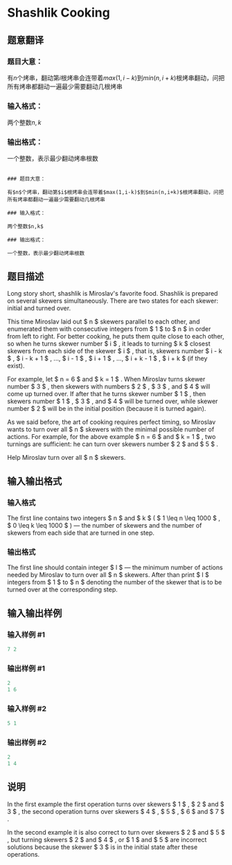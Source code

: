 # Shashlik Cooking

## 题意翻译

### 题目大意：

有$n$个烤串，翻动第$i$根烤串会连带着$max(1,i-k)$到$min(n,i+k)$根烤串翻动，问把所有烤串都翻动一遍最少需要翻动几根烤串

### 输入格式：

两个整数$n,k$

### 输出格式：

一个整数，表示最少翻动烤串根数

```

### 题目大意：

有$n$个烤串，翻动第$i$根烤串会连带着$max(1,i-k)$到$min(n,i+k)$根烤串翻动，问把所有烤串都翻动一遍最少需要翻动几根烤串

### 输入格式：

两个整数$n,k$

### 输出格式：

一个整数，表示最少翻动烤串根数

```

## 题目描述

Long story short, shashlik is Miroslav's favorite food. Shashlik is prepared on several skewers simultaneously. There are two states for each skewer: initial and turned over.

This time Miroslav laid out $ n $ skewers parallel to each other, and enumerated them with consecutive integers from $ 1 $ to $ n $ in order from left to right. For better cooking, he puts them quite close to each other, so when he turns skewer number $ i $ , it leads to turning $ k $ closest skewers from each side of the skewer $ i $ , that is, skewers number $ i - k $ , $ i - k + 1 $ , ..., $ i - 1 $ , $ i + 1 $ , ..., $ i + k - 1 $ , $ i + k $ (if they exist).

For example, let $ n = 6 $ and $ k = 1 $ . When Miroslav turns skewer number $ 3 $ , then skewers with numbers $ 2 $ , $ 3 $ , and $ 4 $ will come up turned over. If after that he turns skewer number $ 1 $ , then skewers number $ 1 $ , $ 3 $ , and $ 4 $ will be turned over, while skewer number $ 2 $ will be in the initial position (because it is turned again).

As we said before, the art of cooking requires perfect timing, so Miroslav wants to turn over all $ n $ skewers with the minimal possible number of actions. For example, for the above example $ n = 6 $ and $ k = 1 $ , two turnings are sufficient: he can turn over skewers number $ 2 $ and $ 5 $ .

Help Miroslav turn over all $ n $ skewers.

## 输入输出格式

### 输入格式

The first line contains two integers $ n $ and $ k $ ( $ 1 \leq n \leq 1000 $ , $ 0 \leq k \leq 1000 $ ) — the number of skewers and the number of skewers from each side that are turned in one step.

### 输出格式

The first line should contain integer $ l $ — the minimum number of actions needed by Miroslav to turn over all $ n $ skewers. After than print $ l $ integers from $ 1 $ to $ n $ denoting the number of the skewer that is to be turned over at the corresponding step.

## 输入输出样例

### 输入样例 #1

```cpp
7 2

```
### 输出样例 #1

```cpp
2
1 6 

```
### 输入样例 #2

```cpp
5 1

```
### 输出样例 #2

```cpp
2
1 4 

```
## 说明

In the first example the first operation turns over skewers $ 1 $ , $ 2 $ and $ 3 $ , the second operation turns over skewers $ 4 $ , $ 5 $ , $ 6 $ and $ 7 $ .

In the second example it is also correct to turn over skewers $ 2 $ and $ 5 $ , but turning skewers $ 2 $ and $ 4 $ , or $ 1 $ and $ 5 $ are incorrect solutions because the skewer $ 3 $ is in the initial state after these operations.

